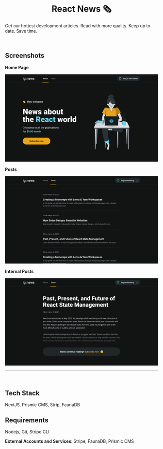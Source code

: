
<h1 align="center">
    React News 🗞️
</h1>

Get our hottest development articles. Read with more quality. Keep up to date. Save time.

<br />

## Screenshots

**Home Page**

<img src="./src/assets/screenshots/Home.png" alt="home page"/>

<br />

**Posts**

<img src="./src/assets/screenshots/Posts.png" alt="posts"/>

<br />

**Internal Posts**

<img src="./src/assets/screenshots/InternalPosts.png" alt="internal posts"/>

<br />

---
<br />


## Tech Stack

NextJS, Prismic CMS, Strip, FaunaDB

## Requirements 

Nodejs, Git, Stripe CLI

**External Accounts and Services**:
Stripe, FaunaDB, Prismic CMS

